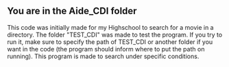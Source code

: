 <h2>You are in the Aide_CDI folder</h2>
<p>This code was initially made for my Highschool to search for a movie in a directory. The folder "TEST_CDI" was made to test the program. If you try to run it,
make sure to specify the path of TEST_CDI or another folder if you want in the code (the program should inform where to put the path on running). This program is 
made to search under specific conditions.</p>
